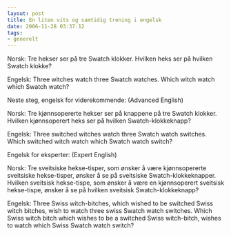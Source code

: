 ```yaml
---
layout: post
title: En liten vits og samtidig trening i engelsk
date: 2006-11-28 03:37:12
tags: 
- generelt
---
```

Norsk: Tre hekser ser på tre Swatch klokker. Hvilken heks ser på hvilken Swatch klokke? 

Engelsk: Three witches watch three Swatch watches. Which witch watch which Swatch watch? 

Neste steg, engelsk for viderekommende: (Advanced English)

Norsk: Tre kjønnsopererte hekser ser på knappene på tre Swatch klokker. Hvilken kjønnsoperert heks ser på hvilken Swatch-klokkeknapp? 

Engelsk: Three switched witches watch three Swatch watch switches. Which switched witch watch which Swatch watch switch? 

Engelsk for eksperter: (Expert English) 

Norsk: Tre sveitsiske hekse-tisper, som ønsker å være kjønnsopererte sveitsiske hekse-tisper, ønsker å se på sveitsiske Swatch-klokkeknapper. Hvilken sveitsisk hekse-tispe, som ønsker å være en kjønnsoperert sveitsisk hekse-tispe, ønsker å se på hvilken sveitsisk Swatch-klokkeknapp? 

Engelsk: Three Swiss witch-bitches, which wished to be switched Swiss witch bitches, wish to watch three swiss Swatch watch switches. Which Swiss witch bitch which wishes to be a switched Swiss witch-bitch, wishes to watch which Swiss Swatch watch switch?
